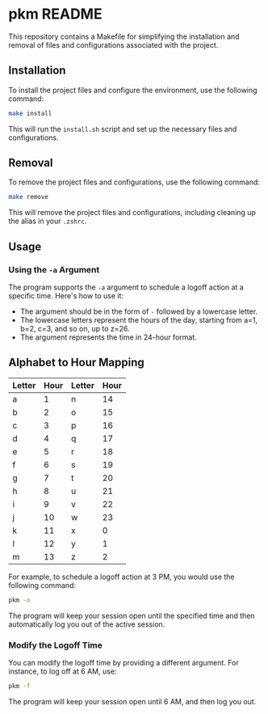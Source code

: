 # pkm README

This repository contains a Makefile for simplifying the installation and removal of files and configurations associated with the project.

## Installation

To install the project files and configure the environment, use the following command:

```bash
make install
```

This will run the `install.sh` script and set up the necessary files and configurations.

## Removal

To remove the project files and configurations, use the following command:

```bash
make remove
```

This will remove the project files and configurations, including cleaning up the alias in your `.zshrc`.

## Usage

### Using the `-a` Argument

The program supports the `-a` argument to schedule a logoff action at a specific time. Here's how to use it:

- The argument should be in the form of `-` followed by a lowercase letter.
- The lowercase letters represent the hours of the day, starting from a=1, b=2, c=3, and so on, up to z=26.
- The argument represents the time in 24-hour format.

## Alphabet to Hour Mapping

| Letter | Hour | Letter | Hour |
|--------|------|--------|------|
| a      | 1    | n      | 14   |
| b      | 2    | o      | 15   |
| c      | 3    | p      | 16   |
| d      | 4    | q      | 17   |
| e      | 5    | r      | 18   |
| f      | 6    | s      | 19   |
| g      | 7    | t      | 20   |
| h      | 8    | u      | 21   |
| i      | 9    | v      | 22   |
| j      | 10   | w      | 23   |
| k      | 11   | x      | 0    |
| l      | 12   | y      | 1    |
| m      | 13   | z      | 2    |


For example, to schedule a logoff action at 3 PM, you would use the following command:

```bash
pkm -o
```

The program will keep your session open until the specified time and then automatically log you out of the active session.

### Modify the Logoff Time

You can modify the logoff time by providing a different argument. For instance, to log off at 6 AM, use:

```bash
pkm -f
```

The program will keep your session open until 6 AM, and then log you out.
